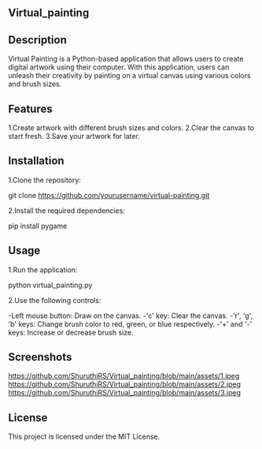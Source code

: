## Virtual_painting

## Description
Virtual Painting is a Python-based application that allows users to create digital artwork using their computer. With this application, users can unleash their creativity by painting on a virtual canvas using various colors and brush sizes.

## Features

1.Create artwork with different brush sizes and colors.
2.Clear the canvas to start fresh.
3.Save your artwork for later.

## Installation
1.Clone the repository:

  git clone https://github.com/yourusername/virtual-painting.git

2.Install the required dependencies:

  pip install pygame

## Usage
1.Run the application:

  python virtual_painting.py

2.Use the following controls:

  -Left mouse button: Draw on the canvas.
  -'c' key: Clear the canvas.
  -'r', 'g', 'b' keys: Change brush color to red, green, or blue respectively.
  -'+' and '-' keys: Increase or decrease brush size.

## Screenshots

https://github.com/ShuruthiRS/Virtual_painting/blob/main/assets/1.jpeg
https://github.com/ShuruthiRS/Virtual_painting/blob/main/assets/2.jpeg
https://github.com/ShuruthiRS/Virtual_painting/blob/main/assets/3.jpeg

## License

This project is licensed under the MIT License.
